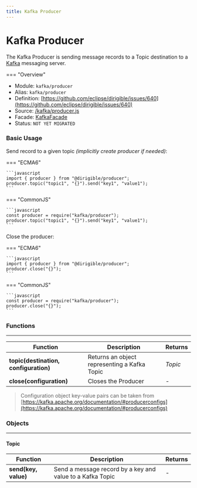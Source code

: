 ```yaml
---
title: Kafka Producer
---
```


Kafka Producer
===

The Kafka Producer is sending message records to a Topic destination to a [Kafka](http://kafka.apache.org/) messaging server.

=== "Overview"
- Module: `kafka/producer`
- Alias: `kafka/producer`
- Definition: [https://github.com/eclipse/dirigible/issues/640](https://github.com/eclipse/dirigible/issues/640)
- Source: [/kafka/producer.js](https://github.com/eclipse/dirigible/tree/master/components/api-kafka/src/main/resources/META-INF/dirigible/kafka/producer.js)
- Facade: [KafkaFacade](https://github.com/eclipse/dirigible/blob/master/components/api-kafka/src/main/java/org/eclipse/dirigible/components/api/kafka/KafkaFacade.java)
- Status: `NOT YET MIGRATED`


### Basic Usage

Send record to a given topic _(implicitly create producer if needed)_:

=== "ECMA6"

    ```javascript
    import { producer } from "@dirigible/producer";
    producer.topic("topic1", "{}").send("key1", "value1");
    ```

=== "CommonJS"

    ```javascript
    const producer = require("kafka/producer");
    producer.topic("topic1", "{}").send("key1", "value1");
    ```

Close the producer:

=== "ECMA6"

    ```javascript
    import { producer } from "@dirigible/producer";
    producer.close("{}");
    ```

=== "CommonJS"

    ```javascript
    const producer = require("kafka/producer");
    producer.close("{}");
    ```
    

### Functions

---

Function     | Description | Returns
------------ | ----------- | --------
**topic(destination, configuration)**   | Returns an object representing a Kafka Topic | *Topic*
**close(configuration)**   | Closes the Producer | *-*

> Configuration object key-value pairs can be taken from [https://kafka.apache.org/documentation/#producerconfigs](https://kafka.apache.org/documentation/#producerconfigs)


### Objects

---

#### Topic

Function     | Description | Returns
------------ | ----------- | --------
**send(key, value)**   | Send a message record by a key and value to a Kafka Topic | *-*
